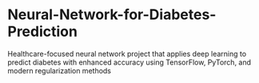 # Neural-Network-for-Diabetes-Prediction
Healthcare-focused neural network project that applies deep learning to predict diabetes with enhanced accuracy using TensorFlow, PyTorch, and modern regularization methods
